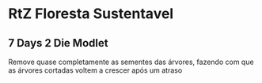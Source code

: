 # RtZ Floresta Sustentavel

## 7 Days 2 Die Modlet

Remove quase completamente as sementes das árvores, fazendo com que as árvores cortadas voltem a crescer após um atraso
